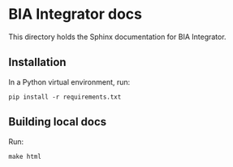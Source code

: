 BIA Integrator docs
===================

This directory holds the Sphinx documentation for BIA Integrator.

Installation
------------

In a Python virtual environment, run:

    pip install -r requirements.txt

Building local docs
-------------------

Run:

    make html

